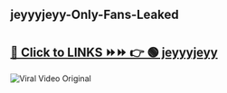 
 ## jeyyyjeyy-Only-Fans-Leaked

# <h2><a href="https://clipsfans.com/jeyyyjeyy&ref=git">🔗 Click to LINKS ⏩⏩ 👉 🟢 jeyyyjeyy </a></h2>

<a href="https://clipsfans.com/jeyyyjeyy&ref=git" rel="nofollow" data-target="animated-image.originalLink"><img src="https://i.ibb.co.com/xMMVF88/686577567.gif" alt="Viral Video Original" style="max-width: 100%; display: inline-block;" data-target="animated-image.originalImage"></a>

